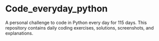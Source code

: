 # Code_everyday_python
A personal challenge to code in Python every day for 115 days.   This repository contains daily coding exercises, solutions, screenshots, and explanations.
